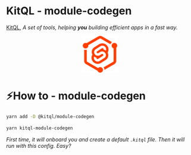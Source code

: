 # KitQL - module-codegen

[KitQL](https://github.com/jycouet/kitql#kitql), _A set of tools, helping **you** building efficient apps in a fast way._

<p align="center">
  <img src="../../logo.svg" width="100" />
</p>

# ⚡How to - module-codegen

```bash
yarn add -D @kitql/module-codegen
```

```bash
yarn kitql-module-codegen
```

_First time, it will onboard you and create a default `.kitql` file. Then it will run with this config. Easy?_
